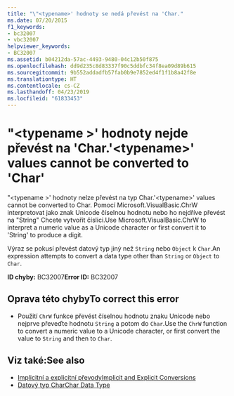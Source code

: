```yaml
---
title: "\"<typename>' hodnoty se nedá převést na 'Char."
ms.date: 07/20/2015
f1_keywords:
- bc32007
- vbc32007
helpviewer_keywords:
- BC32007
ms.assetid: b04212da-57ac-4493-9480-04c12b50f875
ms.openlocfilehash: dd9d235c8d83337f90c5ddbfc34f8ea09d89b615
ms.sourcegitcommit: 9b552addadfb57fab0b9e7852ed4f1f1b8a42f8e
ms.translationtype: HT
ms.contentlocale: cs-CZ
ms.lasthandoff: 04/23/2019
ms.locfileid: "61833453"
---
```

# <a name="typename-values-cannot-be-converted-to-char"></a><span data-ttu-id="092bd-102">"\<typename >' hodnoty nejde převést na 'Char.</span><span class="sxs-lookup"><span data-stu-id="092bd-102">'\<typename>' values cannot be converted to 'Char'</span></span>
<span data-ttu-id="092bd-103">"\<typename >' hodnoty nelze převést na typ Char.</span><span class="sxs-lookup"><span data-stu-id="092bd-103">'\<typename>' values cannot be converted to Char.</span></span> <span data-ttu-id="092bd-104">Pomocí Microsoft.VisualBasic.ChrW interpretovat jako znak Unicode číselnou hodnotu nebo ho nejdříve převést na "String" Chcete vytvořit číslici.</span><span class="sxs-lookup"><span data-stu-id="092bd-104">Use Microsoft.VisualBasic.ChrW to interpret a numeric value as a Unicode character or first convert it to 'String' to produce a digit.</span></span>  
  
 <span data-ttu-id="092bd-105">Výraz se pokusí převést datový typ jiný než `String` nebo `Object` k `Char`.</span><span class="sxs-lookup"><span data-stu-id="092bd-105">An expression attempts to convert a data type other than `String` or `Object` to `Char`.</span></span>  
  
 <span data-ttu-id="092bd-106">**ID chyby:** BC32007</span><span class="sxs-lookup"><span data-stu-id="092bd-106">**Error ID:** BC32007</span></span>  
  
## <a name="to-correct-this-error"></a><span data-ttu-id="092bd-107">Oprava této chyby</span><span class="sxs-lookup"><span data-stu-id="092bd-107">To correct this error</span></span>  
  
- <span data-ttu-id="092bd-108">Použití `ChrW` funkce převést číselnou hodnotu znaku Unicode nebo nejprve převeďte hodnotu `String` a potom do `Char`.</span><span class="sxs-lookup"><span data-stu-id="092bd-108">Use the `ChrW` function to convert a numeric value to a Unicode character, or first convert the value to `String` and then to `Char`.</span></span>  
  
## <a name="see-also"></a><span data-ttu-id="092bd-109">Viz také:</span><span class="sxs-lookup"><span data-stu-id="092bd-109">See also</span></span>

- [<span data-ttu-id="092bd-110">Implicitní a explicitní převody</span><span class="sxs-lookup"><span data-stu-id="092bd-110">Implicit and Explicit Conversions</span></span>](../../visual-basic/programming-guide/language-features/data-types/implicit-and-explicit-conversions.md)
- [<span data-ttu-id="092bd-111">Datový typ Char</span><span class="sxs-lookup"><span data-stu-id="092bd-111">Char Data Type</span></span>](../../visual-basic/language-reference/data-types/char-data-type.md)
